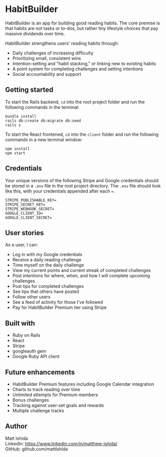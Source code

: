 # HabitBuilder

HabitBuilder is an app for building good reading habits. The core premise is that habits are not tasks or to-dos, but rather tiny lifestyle choices that pay massive dividends over time. 

HabitBuilder strengthens users' reading habits through: 

- Daily challenges of increasing difficulty
- Prioritizing small, consistent wins
- Intention-setting and "habit stacking," or linking new to existing habits
- A point system for completing challenges and setting intentions
- Social accountability and support
 
## Getting started

To start the Rails backend, ```cd``` into the root project folder and run the following commands in the terminal:

```
bundle install
rails db:create db:migrate db:seed
rails s
```

To start the React frontened, ```cd``` into the ```client``` folder and run the following commands in a new terminal window:
```
npm install
npm start
```

## Credentials

Your unique versions of the following Stripe and Google credentials should be stored in a ```.env``` file in the root project directory. The ```.env``` file should look like this, with your credentials appended after each ```=```.

```
STRIPE_PUBLISHABLE_KEY=
STRIPE_SECRET_KEY=
STRIPE_WEBHOOK_SECRET=
GOOGLE_CLIENT_ID=
GOOGLE_CLIENT_SECRET=
```

## User stories

As a user, I can:
- Log in with my Google credentials 
- Receive a daily reading challenge
- Time myself on the daily challenge
- View my current points and current streak of completed challenges
- Post intentions for where, when, and how I will complete upcoming challenges
- Post tips for completed challenges
- See tips that others have posted
- Follow other users
- See a feed of activity for those I've followed
- Pay for HabitBuilder Premium tier using Stripe

## Built with

- Ruby on Rails
- React
- Stripe
- googleauth gem
- Google Ruby API client 

## Future enhancements

- HabitBuilder Premium features including Google Calendar integration
- Charts to track reading over time
- Unlimited attempts for Premium members
- Bonus challenges
- Tracking against user-set goals and rewards
- Multiple challenge tracks 

## Author

Matt Ishida <br/>
LinkedIn: https://www.linkedin.com/in/matthew-ishida/ <br/>
GitHub: github.com/mattIshida